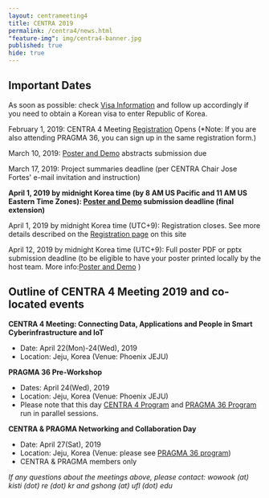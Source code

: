 ```yaml
---
layout: centrameeting4
title: CENTRA 2019
permalink: /centra4/news.html
"feature-img": img/centra4-banner.jpg
published: true
hide: true
---
```

  
## Important Dates

As soon as possible: check [Visa Information](http://www.globalcentra.org/centra4/visainfo.html) and follow up accordingly if you need to obtain a Korean visa to enter Republic of Korea.  

February 1, 2019: CENTRA 4 Meeting [Registration](http://www.globalcentra.org/centra4/registration.html) Opens (*Note: If you are also attending PRAGMA 36, you can sign up in the same registration form.)  

March 10, 2019: [Poster and Demo](http://www.globalcentra.org/centra4/poster.html) abstracts submission due 

March 17, 2019: Project summaries deadline (per CENTRA Chair Jose Fortes' e-mail invitation and instruction)

**April 1, 2019 by midnight Korea time (by 8 AM US Pacific and 11 AM US Eastern Time Zones): [Poster and Demo](http://www.globalcentra.org/centra4/poster.html) submission deadline (final extension)** 

April 1, 2019 by midnight Korea time (UTC+9): Registration closes. See more details described on the [Registration page](http://www.globalcentra.org/centra4/registration.html) on this site    

April 12, 2019 by midnight Korea time (UTC+9): Full poster PDF or pptx submission deadline (to be eligible to have your poster printed locally by the host team. More info:[Poster and Demo](http://www.globalcentra.org/centra4/poster.html) )
    

## Outline of CENTRA 4 Meeting 2019 and co-located events 

**CENTRA 4 Meeting: Connecting Data, Applications and People in Smart Cyberinfrastructure and IoT**  
* Date: April 22(Mon)-24(Wed), 2019  
* Location: Jeju, Korea (Venue: Phoenix JEJU)  

**PRAGMA 36 Pre-Workshop**  
* Dates: April 24(Wed), 2019 
* Location: Jeju, Korea (Venue: Phoenix JEJU)  
* Please note that this day [CENTRA 4 Program](http://www.globalcentra.org/centra4/program.html) and [PRAGMA 36 Program](http://www.pragma-grid.net/pragma36-program/) run in parallel sessions. 

**CENTRA & PRAGMA Networking and Collaboration Day**  
* Date: April 27(Sat), 2019 
* Location: Jeju, Korea (Venue: please see [PRAGMA 36 program](http://www.pragma-grid.net/pragma36-program/))  
* CENTRA & PRAGMA members only  

*If any questions about the meetings above, please contact: wowook (at) kisti (dot) re (dot) kr and gshong (at) ufl (dot) edu*  

